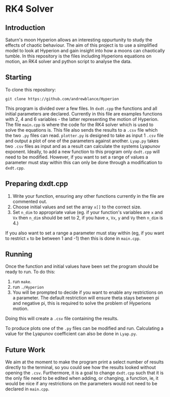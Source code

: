# RK4 Solver

## Introduction
Saturn's moon Hyperion allows an interesting oppurtunity to study the effects of chaotic behaviour. The aim of this project is to use a simplified model to look at Hyperion and gain insight into how a moons can chaotically tumble. In this repository is the files including Hyperions equations on motion, an RK4 solver and python script to analyse the data.

## Starting
To clone this repository:
```
git clone https://github.com/andrewblance/Hyperion
```

This program is divided over a few files. In ```dxdt.cpp``` the functions and all initial parameters are declared. Currently in this file are examples functions with 2, 4 and 6 variables - the latter representing the motion of Hyperion. The file ```main.cpp``` is where the code for the RK4 solver which is used to solve the equations is. This file also sends the results to a ```.csv``` file  which the two ```.py``` files can read. ```plotter.py``` is designed to take as input 1 ```.csv``` file and output a plot of one of the parameters against another. ```Lyap.py``` takes two ```.csv``` files as input and as a result can calculate the systems Lyapunov exponent. 
Ideally, to add a new function to this program only ```dxdt.cpp``` will need to be modified. However, if you want to set a range of values a parameter must stay within this can only be done through a modification to ```dxdt.cpp```.

## Preparing dxdt.cpp
   1. Write your function, ensuring any other functions currently in the file are commented out.
   2. Choose initial values and set the array ```x[]``` to the correct size.
   3. Set ```n_dim``` to appropriate value (eg. if your function's variables are ```x``` and ```Vx``` then ```n_dim``` should be set to 2, if you have ```x```, ```Vx```, ```y``` and ```Vy``` then ```n_dim``` is 4.)

If you also want to set a range a parameter must stay within (eg, if you want to restrict ```x``` to be between 1 and -1) then this is done in ```main.cpp```.

## Running 
Once the function and initial values have been set the program should be ready to run. To do this:
   1. run ```make```.
   2. run ```./Hyperion```
   3. You will be prompted to decide if you want to enable any restrictions on a parameter. The default restriction will ensure theta stays between pi and negative pi, this is required to solve the problem of Hyperions motion.

Doing this will create a ```.csv``` file containing the results. 

To produce plots one of the ```.py``` files can be modified and run. Calculating a value for the Lyapunov coefficient can also be done in ```Lyap.py```.

## Future Work
We aim at the moment to make the program print a select number of results directly to the terminal, so you could see how the results looked without opening the ```.csv```. Furthermore, it is a goal to change ```dxdt.cpp``` such that it is the only file need to be edited when adding, or changing, a function, ie, it would be nice if any restrictions on the parameters would not need to be declared in ```main.cpp```.






